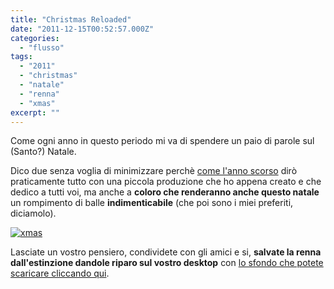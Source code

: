 ```yaml
---
title: "Christmas Reloaded"
date: "2011-12-15T00:52:57.000Z"
categories:
  - "flusso"
tags:
  - "2011"
  - "christmas"
  - "natale"
  - "renna"
  - "xmas"
excerpt: ""
---
```


Come ogni anno in questo periodo mi va di spendere un paio di parole sul (Santo?) Natale.

Dico due senza voglia di minimizzare perchè [come l'anno scorso](http://blog.enricodeleo.com/accendi-il-natale/) dirò praticamente tutto con una piccola produzione che ho appena creato e che dedico a tutti voi, ma anche a **coloro che renderanno anche questo natale** un rompimento di balle **indimenticabile** (che poi sono i miei preferiti, diciamolo).

[![](https://enricodeleo.s3.eu-south-1.amazonaws.com/uploads/2011/12/xmas-565x209.png "xmas")](http://blog.enricodeleo.com/download/wallpapers/2011/xmas.png)

Lasciate un vostro pensiero, condividete con gli amici e si, **salvate la renna dall'estinzione dandole riparo sul vostro desktop** con [lo sfondo che potete scaricare cliccando qui](http://blog.enricodeleo.com/download/wallpapers/2011/wallpaper_xmas_2011.png "sfondo natalizio 2011").
